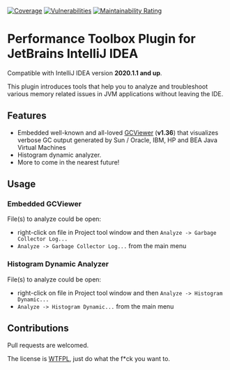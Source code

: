 [![Coverage](https://sonarcloud.io/api/project_badges/measure?project=Salomon88_intellij-performance-toolbox-plugin&metric=coverage)](https://sonarcloud.io/dashboard?id=Salomon88_intellij-performance-toolbox-plugin) [![Vulnerabilities](https://sonarcloud.io/api/project_badges/measure?project=Salomon88_intellij-performance-toolbox-plugin&metric=vulnerabilities)](https://sonarcloud.io/dashboard?id=Salomon88_intellij-performance-toolbox-plugin) [![Maintainability Rating](https://sonarcloud.io/api/project_badges/measure?project=Salomon88_intellij-performance-toolbox-plugin&metric=sqale_rating)](https://sonarcloud.io/dashboard?id=Salomon88_intellij-performance-toolbox-plugin)

# Performance Toolbox Plugin for JetBrains IntelliJ IDEA

Compatible with IntelliJ IDEA version __2020.1.1 and up__.

This plugin introduces tools that help you to analyze and troubleshoot various memory related issues in JVM applications without leaving the IDE.

## Features

* Embedded well-known and all-loved [GCViewer](https://github.com/chewiebug/GCViewer) (__v1.36__) that visualizes verbose GC output generated by Sun / Oracle, IBM, HP and BEA Java Virtual Machines
* Histogram dynamic analyzer.
* More to come in the nearest future!

## Usage
### Embedded GCViewer

File(s) to analyze could be open:

* right-click on file in Project tool window and then `Analyze -> Garbage Collector Log...`
* `Analyze -> Garbage Collector Log...` from the main menu

### Histogram Dynamic Analyzer

File(s) to analyze could be open:

* right-click on file in Project tool window and then `Analyze -> Histogram Dynamic...`
* `Analyze -> Histogram Dynamic...` from the main menu

## Contributions

Pull requests are welcomed.

The license is [WTFPL](http://www.wtfpl.net/), just do what the f*ck you want to.
